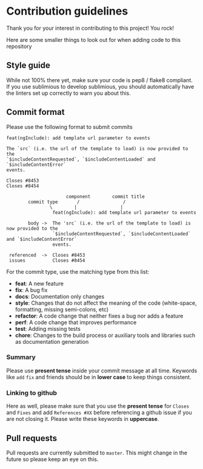 # Contribution guidelines

Thank you for your interest in contributing to this project! You rock!

Here are some smaller things to look out for when adding code to this repository

## Style guide

While not 100% there yet, make sure your code is pep8 / flake8 compliant. If you use sublimious to develop sublimious, you should automatically have the linters set up correctly to warn you about this.

## Commit format

Please use the following format to submit commits 
```
feat(ngInclude): add template url parameter to events

The `src` (i.e. the url of the template to load) is now provided to the
`$includeContentRequested`, `$includeContentLoaded` and `$includeContentError`
events.

Closes #8453
Closes #8454
```

```
                      component        commit title
        commit type       /                /      
                \        |                |
                 feat(ngInclude): add template url parameter to events

        body ->  The 'src` (i.e. the url of the template to load) is now provided to the
                 `$includeContentRequested`, `$includeContentLoaded` and `$includeContentError`
                 events.

 referenced  ->  Closes #8453
 issues          Closes #8454
```

For the commit type, use the matching type from this list:
- **feat**: A new feature
- **fix**: A bug fix
- **docs**: Documentation only changes
- **style**: Changes that do not affect the meaning of the code (white-space, formatting, missing
  semi-colons, etc)
- **refactor**: A code change that neither fixes a bug nor adds a feature
- **perf**: A code change that improves performance
- **test**: Adding missing tests
- **chore**: Changes to the build process or auxiliary tools and libraries such as documentation
  generation

### Summary

Please use __present tense__ inside your commit message at all time. Keywords like `add` `fix` and friends should be in __lower case__ to keep things consistent.

### Linking to github

Here as well, please make sure that you use the __present tense__ for `Closes` and `Fixes` and add `References #XX` before referencing a github issue if you are not closing it. Please write these keywords in __uppercase__.

## Pull requests
Pull requests are currently submitted to `master`. This might change in the future so please keep an eye on this.
